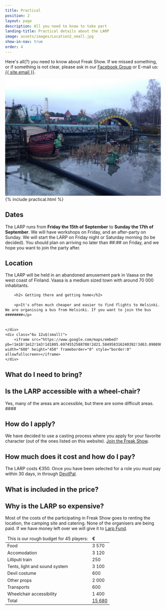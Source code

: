 ```yaml
---
title: Practical
position: 2
layout: page
description: All you need to know to take part
landing-title: Practical details about the LARP
image: assets/images/Location2_small.jpg
show-in-nav: true
order: 4
---
```


<p class="lead">Here's all(?) you need to know about Freak Show. If we missed something, or if something is not clear, please ask in our <a href="{{ site.facebook_url }}" target="_blank">Facebook Group</a> or E-mail us: <a href="mailto:{{ site.email }}">{{ site.email }}</a>.
</p>

<div class="row">
    <div class="7u 12u$(small)">
        <img class="image fit" src="assets/images/Location2_small.jpg" alt=""/>
    </div>
    <div class="5u 12u$(small)">
        {% include practical.html %}
    </div>
</div>

## Dates

The LARP runs from __Friday the 15th of September__ to __Sunday the 17th of September__. We will have workshops on Friday, and an after-party on Sunday. We will start the LARP on Friday night or Saturday morning (to be decided). You should plan on arriving no later than ##:## on Friday, and we hope you want to join the party after.

<div class="row">
    <div class="6u 12u$(small)">
        <h2>Location</h2>
        <p>The LARP will be held in an abandoned amusement park in Vaasa on the west coast of Finland. Vaasa is a medium sized town with around 70 000 inhabitants.</p>

        <h2> Getting there and getting home</h2>

        <p>It's often much cheaper and easier to find flights to Helsinki. We are organising a bus from Helsinki. If you want to join the bus ########</p>


    </div>
    <div class="6u 12u$(small)">
        <iframe src="https://www.google.com/maps/embed?pb=!1m18!1m12!1m3!1d1805.6974552588708!2d21.584958316240392!3d63.09089888312916!2m3!1f0!2f0!3f0!3m2!1i1024!2i768!4f13.1!3m3!1m2!1s0x467d6063c94320c1%3A0xc299018ef6db9a99!2sWasalandia!5e0!3m2!1ssv!2sse!4v1485296734724" width="600" height="450" frameborder="0" style="border:0" allowfullscreen></iframe>
    </div>
</div>

## What do I need to bring?

## Is the LARP accessible with a wheel-chair?

Yes, many of the areas are accessible, but there are some difficult areas. ####

## How do I apply?

We have decided to use a casting process where you apply for your favorite character (out of the ones listed on this website). <a href="apply.html">Join the Freak Show</a>.

## How much does it cost and how do I pay?

The LARP costs €350. Once you have been selected for a role you must pay within 30 days, in through [DevilPal]().

## What is included in the price?

## Why is the LARP so expensive?

Most of the costs of the participating in Freak Show goes to renting the location, the camping site and catering. None of the organisers are being paid. If we have money left over we will give it to <a href="http://larpfund.org/" target="_blank">Larp Fund</a>.


<table>
    <thead>
        <tr>
            <td>This is our rough budget for 45 players:</td>
            <td><b>€</b></td>
        </tr>
    </thead>
    <tr>
        <td>Food</td>
        <td>3 570</td>
    </tr>
    <tr>
        <td>Accomodation</td>
        <td>3 120</td>
    </tr>
    <tr>
        <td>Lilliputi train</td>
        <td>250</td>
    </tr>
    <tr>
        <td>Tents, light and sound system</td>
        <td>3 100</td>
    </tr>
    <tr>
        <td>Devil costume</td>
        <td>600</td>
    </tr>
    <tr>
        <td>Other props</td>
        <td>2 000</td>
    </tr>
    <tr>
        <td>Transports</td>
        <td>600</td>
    </tr>
    <tr>
        <td>Wheelchair accessibility</td>
        <td>1 400</td>
    </tr>
    <tr>
        <td>Total</td>
        <td><u>15 680</u></td>        
    </tr>
</table>
